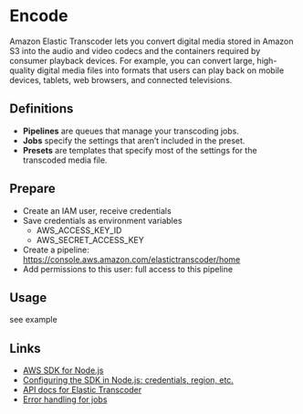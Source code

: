 Encode
===

Amazon Elastic Transcoder lets you convert digital media stored in Amazon S3 into the audio and video codecs and the containers required by consumer playback devices. For example, you can convert large, high-quality digital media files into formats that users can play back on mobile devices, tablets, web browsers, and connected televisions.


Definitions
---

- **Pipelines** are queues that manage your transcoding jobs.
- **Jobs** specify the settings that aren’t included in the preset.
- **Presets** are templates that specify most of the settings for the transcoded media file.


Prepare
---

- Create an IAM user, receive credentials
- Save credentials as environment variables
  - AWS_ACCESS_KEY_ID
  - AWS_SECRET_ACCESS_KEY
- Create a pipeline: https://console.aws.amazon.com/elastictranscoder/home
- Add permissions to this user: full access to this pipeline


Usage
---

see example


Links
---

- [AWS SDK for Node.js](http://aws.amazon.com/ru/sdk-for-node-js/)
- [Configuring the SDK in Node.js: credentials, region, etc.](http://docs.aws.amazon.com/AWSJavaScriptSDK/guide/node-configuring.html)
- [API docs for Elastic Transcoder](http://docs.aws.amazon.com/AWSJavaScriptSDK/latest/AWS/ElasticTranscoder.html)
- [Error handling for jobs](http://docs.aws.amazon.com/elastictranscoder/latest/developerguide/error-handling.html)